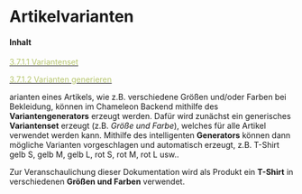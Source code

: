 # Artikelvarianten

#### Inhalt

[<span style="color:#B7C66E">3.7.1.1 Variantenset</span>](variantenset.md)

[<span style="color:#B7C66E">3.7.1.2 Varianten generieren</span>](varianten_generieren.md)

arianten eines Artikels, wie z.B. verschiedene Größen und/oder Farben bei Bekleidung, können im Chameleon Backend mithilfe des **Variantengenerators** erzeugt werden.
Dafür wird zunächst ein generisches **Variantenset** erzeugt (z.B. *Größe und Farbe*), welches für alle Artikel verwendet werden kann. Mithilfe des intelligenten **Generators** können dann mögliche Varianten vorgeschlagen und automatisch erzeugt, z.B. T-Shirt gelb S, gelb M, gelb L, rot S, rot M, rot L usw..

Zur Veranschaulichung dieser Dokumentation wird als Produkt ein **T-Shirt** in verschiedenen **Größen und Farben** verwendet.
